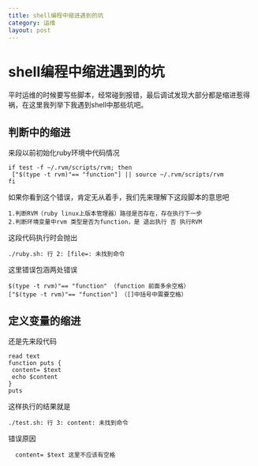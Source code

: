 ```yaml
---
title: shell编程中缩进遇到的坑
category: 运维
layout: post
---
```

# shell编程中缩进遇到的坑

 平时运维的时候要写些脚本，经常碰到报错，最后调试发现大部分都是缩进惹得祸，在这里我列举下我遇到shell中那些坑吧。</br>

## 判断中的缩进

来段以前初始化ruby环境中代码情况

    if test -f ~/.rvm/scripts/rvm; then
     ["$(type -t rvm)"== "function"] || source ~/.rvm/scripts/rvm
    fi

如果你看到这个错误，肯定无从着手，我们先来理解下这段脚本的意思吧

    1.判断RVM（ruby linux上版本管理器）路径是否存在，存在执行下一步
    2.判断环境变量中rvm 类型是否为function，是 退出执行 否 执行RVM

这段代码执行时会抛出

    ./ruby.sh: 行 2: [file=: 未找到命令

这里错误包涵两处错误

    $(type -t rvm)"== "function" （function 前面多余空格）
    ["$(type -t rvm)"== "function"] （[]中括号中需要空格）

## 定义变量的缩进

还是先来段代码

    read text
    function puts {
     content= $text
     echo $content
    }
    puts
这样执行的结果就是

    ./test.sh: 行 3: content: 未找到命令
错误原因

      content= $text 这里不应该有空格
    